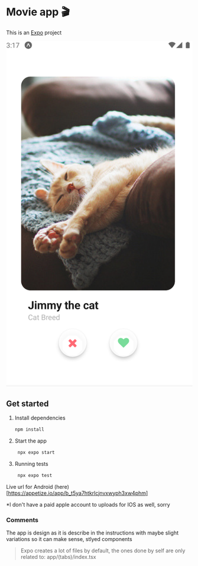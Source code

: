 # Movie app 🎬

This is an [Expo](https://expo.dev) project


![screen](https://github.com/Rolando-Barbella/cat-sample-dating/blob/main/assets/images/jimmy-cat.png)


## Get started

1. Install dependencies

   ```bash
   npm install
   ```

2. Start the app

   ```bash
    npx expo start
   ```
3. Running tests

   ```bash
    npx expo test
   ```

Live url for Android (here)[https://appetize.io/app/b_t5ya7htkrlcjnvxwyph3xw4phm]

*I don't have a paid apple account to uploads for IOS as well, sorry

### Comments

The app is design as it is describe in the instructions with maybe slight variations so it can make sense, stlyed components



> Expo creates a lot of files by default, the ones done by self are only related to: app/(tabs)/index.tsx